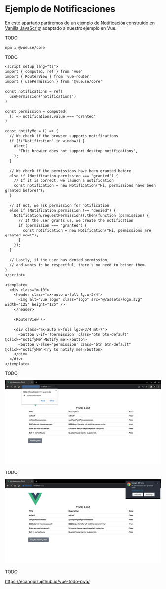 # Ejemplo de Notificaciones

En este apartado partiremos de un ejemplo de [Notificación](https://developer.mozilla.org/en-US/docs/Web/API/Notification) construido en [Vanilla JavaScript](https://mdn.github.io/dom-examples/to-do-notifications/) adaptado a nuestro ejemplo en Vue.

TODO

```sh
npm i @vueuse/core
```

TODO

```vue
<script setup lang="ts">
import { computed, ref } from 'vue'
import { RouterView } from 'vue-router'
import { usePermission } from '@vueuse/core'

const notifications = ref(
  usePermission('notifications')
)

const permission = computed(
  () => notifications.value === "granted"
)

const notifyMe = () => {
  // We check if the browser supports notifications
  if (!("Notification" in window)) {
    alert(
      "This browser does not support desktop notifications",
    );
  }

  // We check if the permissions have been granted before
  else if (Notification.permission === "granted") {
    // If it is correct, we launch a notification
    const notification = new Notification("Hi, permissions have been granted before!");
  }

  // If not, we ask permission for notification
  else if (Notification.permission !== "denied") {
    Notification.requestPermission().then(function (permission) {
      // If the user grants us, we create the notification
      if (permission === "granted") {
        const notification = new Notification("Hi, permissions are granted now!");
      }
    });
  }

  // Lastly, if the user has denied permission,
  // and wants to be respectful, there's no need to bother them.
}
</script>

<template>
  <div class="m-10">
    <header class="mx-auto w-full lg:w-3/4">
      <img alt="Vue logo" class="logo" src="@/assets/logo.svg" width="125" height="125" />
    </header>

    <RouterView />

    <div class="mx-auto w-full lg:w-3/4 mt-7">
      <button v-if='!permission' class="btn btn-default" @click="notifyMe">Notify me!</button>
      <button v-else='permission' class="btn btn-default" @click="notifyMe">Try to notify me!</button>
    </div>
  </div>
</template>
```
TODO

![example](./img/example-00.jpg)

TODO

![example](./img/example-01.jpg)

TODO

https://ecanquiz.github.io/vue-todo-pwa/

